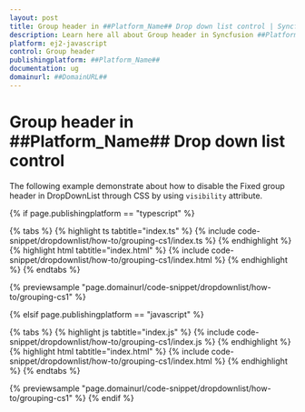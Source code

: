 ```yaml
---
layout: post
title: Group header in ##Platform_Name## Drop down list control | Syncfusion
description: Learn here all about Group header in Syncfusion ##Platform_Name## Drop down list control of Syncfusion Essential JS 2 and more.
platform: ej2-javascript
control: Group header 
publishingplatform: ##Platform_Name##
documentation: ug
domainurl: ##DomainURL##
---
```


# Group header in ##Platform_Name## Drop down list control

The following example demonstrate about how to disable the Fixed group header in DropDownList through CSS by using `visibility` attribute.

{% if page.publishingplatform == "typescript" %}

 {% tabs %}
{% highlight ts tabtitle="index.ts" %}
{% include code-snippet/dropdownlist/how-to/grouping-cs1/index.ts %}
{% endhighlight %}
{% highlight html tabtitle="index.html" %}
{% include code-snippet/dropdownlist/how-to/grouping-cs1/index.html %}
{% endhighlight %}
{% endtabs %}
        
{% previewsample "page.domainurl/code-snippet/dropdownlist/how-to/grouping-cs1" %}

{% elsif page.publishingplatform == "javascript" %}

{% tabs %}
{% highlight js tabtitle="index.js" %}
{% include code-snippet/dropdownlist/how-to/grouping-cs1/index.js %}
{% endhighlight %}
{% highlight html tabtitle="index.html" %}
{% include code-snippet/dropdownlist/how-to/grouping-cs1/index.html %}
{% endhighlight %}
{% endtabs %}

{% previewsample "page.domainurl/code-snippet/dropdownlist/how-to/grouping-cs1" %}
{% endif %}